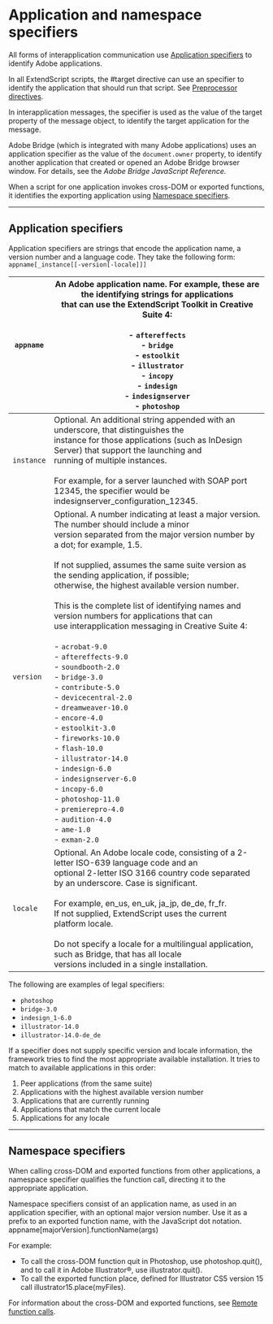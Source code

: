 # Application and namespace specifiers

All forms of interapplication communication use [Application specifiers](#application-specifiers) to identify Adobe applications.

In all ExtendScript scripts, the #target directive can use an specifier to identify the application that should run that script. See [Preprocessor directives](../extendscript-tools-features/preprocessor-directives.md).

In interapplication messages, the specifier is used as the value of the target property of the message object, to identify the target application for the message.

Adobe Bridge (which is integrated with many Adobe applications) uses an application specifier as the value of the `document.owner` property, to identify another application that created or opened an Adobe Bridge browser window. For details, see the *Adobe Bridge JavaScript Reference.*

When a script for one application invokes cross-DOM or exported functions, it identifies the exporting application using [Namespace specifiers](#namespace-specifiers).

---

## Application specifiers

Application specifiers are strings that encode the application name, a version number and a language
code. They take the following form: `appname[_instance[[-version[-locale]]]`

| `appname`   | An Adobe application name. For example, these are the identifying strings for applications<br/>that can use the ExtendScript Toolkit in Creative Suite 4:<br/><br/>- `aftereffects`<br/>- `bridge`<br/>- `estoolkit`<br/>- `illustrator`<br/>- `incopy`<br/>- `indesign`<br/>- `indesignserver`<br/>- `photoshop`                                                                                                                                                                                                                                                                                                                                                                                                                                                                                                                                                                                                                                         |
|-------------|-----------------------------------------------------------------------------------------------------------------------------------------------------------------------------------------------------------------------------------------------------------------------------------------------------------------------------------------------------------------------------------------------------------------------------------------------------------------------------------------------------------------------------------------------------------------------------------------------------------------------------------------------------------------------------------------------------------------------------------------------------------------------------------------------------------------------------------------------------------------------------------------------------------------------------------------------------------|
| `instance`  | Optional. An additional string appended with an underscore, that distinguishes the<br/>instance for those applications (such as InDesign Server) that support the launching and<br/>running of multiple instances.<br/><br/>For example, for a server launched with SOAP port 12345, the specifier would be<br/>indesignserver_configuration_12345.                                                                                                                                                                                                                                                                                                                                                                                                                                                                                                                                                                                                       |
| `version`   | Optional. A number indicating at least a major version. The number should include a minor<br/>version separated from the major version number by a dot; for example, 1.5.<br/><br/>If not supplied, assumes the same suite version as the sending application, if possible;<br/>otherwise, the highest available version number.<br/><br/>This is the complete list of identifying names and version numbers for applications that can<br/>use interapplication messaging in Creative Suite 4:<br/><br/>- `acrobat-9.0`<br/>- `aftereffects-9.0`<br/>- `soundbooth-2.0`<br/>- `bridge-3.0`<br/>- `contribute-5.0`<br/>- `devicecentral-2.0`<br/>- `dreamweaver-10.0`<br/>- `encore-4.0`<br/>- `estoolkit-3.0`<br/>- `fireworks-10.0`<br/>- `flash-10.0`<br/>- `illustrator-14.0`<br/>- `indesign-6.0`<br/>- `indesignserver-6.0`<br/>- `incopy-6.0`<br/>- `photoshop-11.0`<br/>- `premierepro-4.0`<br/>- `audition-4.0`<br/>- `ame-1.0`<br/>- `exman-2.0` |
| `locale`    | Optional. An Adobe locale code, consisting of a 2-letter ISO-639 language code and an<br/>optional 2-letter ISO 3166 country code separated by an underscore. Case is significant.<br/><br/>For example, en_us, en_uk, ja_jp, de_de, fr_fr.<br/>If not supplied, ExtendScript uses the current platform locale.<br/><br/>Do not specify a locale for a multilingual application, such as Bridge, that has all locale<br/>versions included in a single installation.                                                                                                                                                                                                                                                                                                                                                                                                                                                                                      |

The following are examples of legal specifiers:

- `photoshop`
- `bridge-3.0`
- `indesign_1-6.0`
- `illustrator-14.0`
- `illustrator-14.0-de_de`

If a specifier does not supply specific version and locale information, the framework tries to find the most appropriate available installation. It tries to match to available applications in this order:

1. Peer applications (from the same suite)
2. Applications with the highest available version number
3. Applications that are currently running
4. Applications that match the current locale
5. Applications for any locale

---

## Namespace specifiers

When calling cross-DOM and exported functions from other applications, a namespace specifier qualifies the function call, directing it to the appropriate application.

Namespace specifiers consist of an application name, as used in an application specifier, with an optional major version number. Use it as a prefix to an exported function name, with the JavaScript dot notation. appname[majorVersion].functionName(args)

For example:

- To call the cross-DOM function quit in Photoshop, use photoshop.quit(), and to call it in Adobe Illustrator®, use illustrator.quit().
- To call the exported function place, defined for Illustrator CS5 version 15 call illustrator15.place(myFiles).

For information about the cross-DOM and exported functions, see [Remote function calls](communications-overview.md#remote-function-calls).
